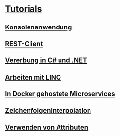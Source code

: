 # [Tutorials](index.md)
## [Konsolenanwendung](console-teleprompter.md)
## [REST-Client](console-webapiclient.md)
## [Vererbung in C# und .NET](inheritance.md)
## [Arbeiten mit LINQ](working-with-linq.md)
## [In Docker gehostete Microservices](microservices.md)
## [Zeichenfolgeninterpolation](string-interpolation.md)
## [Verwenden von Attributen](attributes.md)
